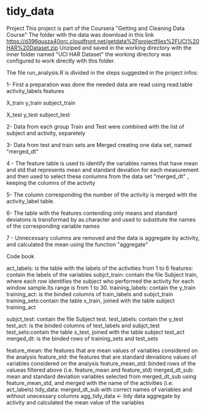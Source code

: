 # tidy_data
Project
This project is part of the Coursera "Getting and Cleaning Data Course"
The folder with the data was download in this link https://d396qusza40orc.cloudfront.net/getdata%2Fprojectfiles%2FUCI%20HAR%20Dataset.zip
Unziped and saved in the working directory with the inner folder named "UCI HAR Dataset" the working directory was configured to work directly with this folder.

The file run_analysis.R is divided in the steps suggested in the project infos:

1- First a preparation was done the needed data are read using read.table
activity_labels
features

X_train
y_train
subject_train

X_test
y_test
subject_test

2- Data from each group Train and Test were combined with the list of subject and activity, separetely 

3- Data from test and train sets are Merged creating one data set, named "merged_dt"

4 - The feature table is used to identify the variables names that have mean and std that represents mean and standard deviation for each measurement and then used to select these conlumns from the data set "merged_dt" , keeping the columns of the activity

5- The column corresponding the number of the activity is merged with the activity_label table. 

6- The table with the features contending only means and standard deviatons is transformad by as.character and used to substitute the names of the corresponding variable names

7 - Unnecessary columns are removed and the data is aggregate by activity, and calculated the mean using the function "aggregate"

Code book

act_labels: is the table with the labels of the activities from 1 to 6
features: contain the labels of the variables
subjct_train: contain the file Subject train, where each row identifies the subject who performed the activity for each window sample.Its range is from 1 to 30. 
training_labels: contain the y_train 
training_act: is the binded columns of train_labels and subjct_train
training_sets:contain the table x_train, joined with the table subject training_act

subjct_test:  contain the file Subject test.
test_labels: contain the y_test 
test_act: is the binded columns of test_labels and subjct_test
test_sets:contain the table x_test, joined with the table subject test_act
merged_dt: is the binded rows of training_sets and test_sets

feature_mean: the features that are mean values of variables considered on the analysis
feature_std: the features that are standard deviations values of variables considered on the analysis
feature_mean_std: binded rows of the valueas filtered above (i.e. feature_mean and feature_std)
merged_dt_sub: mean and standard deviation variables selected from merged_dt_sub using feature_mean_std, and merged with the name of the activities (i.e. act_labels)
tidy_data: merged_dt_sub with correct names of variables and without unecessary columns
agg_tidy_data <- tidy data aggregate by activity and calculated the mean value of the variables









